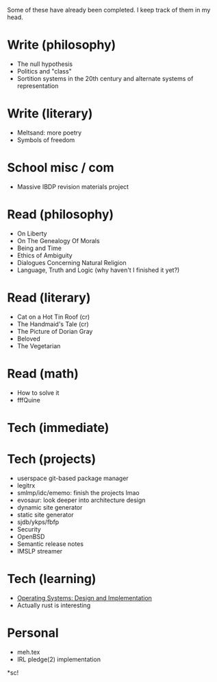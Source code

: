 Some of these have already been completed.
I keep track of them in my head.

# Write (philosophy)
- The null hypothesis
- Politics and "class"
- Sortition systems in the 20th century and alternate systems of representation

# Write (literary)
- Meltsand: more poetry
- Symbols of freedom

# School misc / com
- Massive IBDP revision materials project

# Read (philosophy)
- On Liberty
- On The Genealogy Of Morals
- Being and Time
- Ethics of Ambiguity
- Dialogues Concerning Natural Religion
- Language, Truth and Logic (why haven't I finished it yet?)

# Read (literary)
- Cat on a Hot Tin Roof (cr)
- The Handmaid's Tale (cr)
- The Picture of Dorian Gray
- Beloved
- The Vegetarian

# Read (math)
- How to solve it
- fffQuine

# Tech (immediate)

# Tech (projects)
- userspace git-based package manager
- legitrx
- smlmp/idc/ememo: finish the projects lmao
- evosaur: look deeper into architecture design
- dynamic site generator
- static site generator
- sjdb/ykps/fbfp
- Security
- OpenBSD
- Semantic release notes
- IMSLP streamer

# Tech (learning)
- [Operating Systems: Design and Implementation](https://en.wikipedia.org/wiki/Operating_Systems:_Design_and_Implementation)
- Actually rust is interesting

# Personal
- meh.tex
- IRL pledge(2) implementation





*sc!

